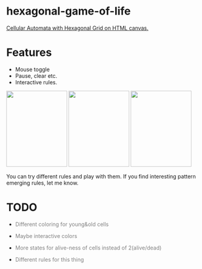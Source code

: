 # hexagonal-game-of-life

<a href="http://ayberkydn.github.io/hexagonal-game-of-life"> Cellular Automata with Hexagonal Grid on HTML canvas. </a>

<h1>Features</h1>
<ul>  
  <li> Mouse toggle </li>
  <li> Pause, clear etc. </li>  
  <li> Interactive rules. </li>
</ul>

<img src="https://i.hizliresim.com/ZOo6Ba.jpg" width="160" height="200"></img>
<img src="https://i.hizliresim.com/POWG49.jpg" width="160" height="200"></img>
<img src="https://i.hizliresim.com/g90bz3.jpg" width="160" height="200"></img>



You can try different rules and play with them. If you find interesting pattern emerging rules, let me know.

<h1>TODO</h1>
<ul>
  <li><p style="color: gray"> Different coloring for young&old cells </p> </li>
  <li><p style="color: gray"> Maybe interactive colors </p> </li>
  <li><p style="color: gray"> More states for alive-ness of cells instead of 2(alive/dead) </p> </li>
  <li><p style="color: gray"> Different rules for this thing </p> </li>
</ul>
